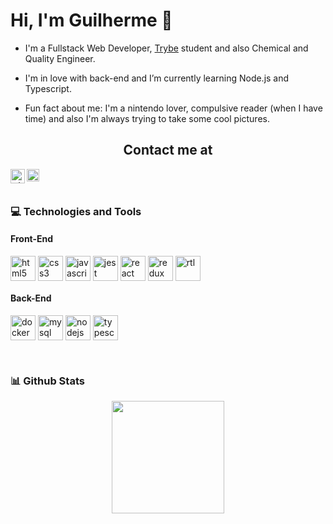 # Hi, I'm Guilherme 👋

* I'm a Fullstack Web Developer, [Trybe](https://www.betrybe.com) student and also Chemical and Quality Engineer.

* I'm in love with back-end and I’m currently learning Node.js and Typescript.

* Fun fact about me: I'm a nintendo lover, compulsive reader (when I have time) and also I'm always trying to take some cool pictures.

<div align="center">
  <h2 align="center">Contact me at</h2>
  <a href="https://www.linkedin.com/in/guilherme-ac-fernandes/" target="_blank">
    <img align="left" alt="=LinkedIn" height="23px" src="https://cdn-icons-png.flaticon.com/512/174/174857.png" />
  </a>
  <a href="mailto:gfengquimica@gmail.com" target="_blank">
    <img align="left" alt="Gmail" height="20px" src="https://logodownload.org/wp-content/uploads/2018/03/gmail-logo-2-1.png" />
  </a> 

  
</div> 



[]()





<br>
<br>

<!-- Source: https://github.com/lucas-caribe/lucas-caribe/edit/main/README.md /> -->
### 💻 Technologies and Tools

#### Front-End
<img align="center" alt="html5" src="https://cdn.jsdelivr.net/gh/devicons/devicon/icons/html5/html5-original.svg" width="40px"/> <img align="center" alt="css3" src="https://cdn.jsdelivr.net/gh/devicons/devicon/icons/css3/css3-original.svg" width="40px"/>
<img align="center" alt="javascript" src="https://cdn.jsdelivr.net/gh/devicons/devicon/icons/javascript/javascript-original.svg" width="40px"/>
<img align="center" alt="jest" src="https://cdn.jsdelivr.net/gh/devicons/devicon/icons/jest/jest-plain.svg" width="40px"/>
<img align="center" alt="react" src="https://cdn.jsdelivr.net/gh/devicons/devicon/icons/react/react-original.svg" width="40px"/>
<img align="center" alt="redux" src="https://everyday.codes/wp-content/uploads/2020/01/0-U2DmhXYumRyXH6X1.png" width="40px"/>
<img align="center" alt="rtl" src="https://testing-library.com/img/octopus-128x128.png" width="40px"/>

#### Back-End
<img align="center" alt="docker" src="https://www.docker.com/wp-content/uploads/2022/03/Moby-logo.png" width="40px"/> <img align="center" alt="mysql" src="https://cdn.jsdelivr.net/gh/devicons/devicon/icons/mysql/mysql-original.svg" width="40px"/>
<img align="center" alt="nodejs" src="https://cdn.jsdelivr.net/gh/devicons/devicon/icons/nodejs/nodejs-original.svg" width="40px" />
<img align="center" alt="typescript" src="https://upload.wikimedia.org/wikipedia/commons/thumb/4/4c/Typescript_logo_2020.svg/1200px-Typescript_logo_2020.svg.png" width="40px" />

<!--  <img align="center" alt="postgres" src="https://cdn.jsdelivr.net/gh/devicons/devicon/icons/postgresql/postgresql-plain.svg" width="40px" />
  <img align="center" alt="mongodb" src="https://cdn.jsdelivr.net/gh/devicons/devicon/icons/mongodb/mongodb-original.svg" width="40px" />
  <img align="center" alt="python" src="https://cdn.jsdelivr.net/gh/devicons/devicon/icons/python/python-original.svg" width="40px" /> -->

<br>

### 📊 Github Stats

<p align="center">
  <a href="https://github.com/anuraghazra/github-readme-stats">
    <img
      align="center"
      height="180"
      src="https://github-readme-stats.vercel.app/api?username=guilherme-ac-fernandes&count_private=true&show_icons=true&custom_title=Github%20Status&hide=issues&theme=radical"
    />
  </a>
</p>








